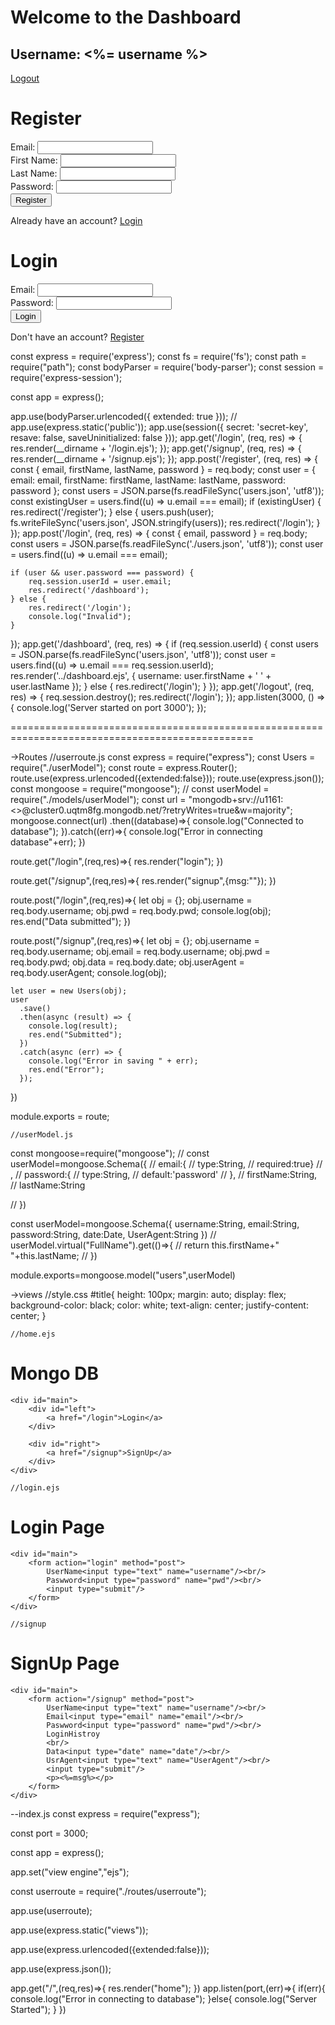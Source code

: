 <!-- dashboard.html -->
<!DOCTYPE html>
<html>
<head>
  <title>Dashboard</title>
</head>
<body>
  <h1>Welcome to the Dashboard</h1>
  <h2>Username: <%= username %></h2>
  <a href="/logout">Logout</a>
</body>
</html>


<!-- signup.html-->
<!DOCTYPE html>
<html>
<head>
  <title>Register</title>
</head>
<body>
  <h1>Register</h1>
  <form action="/register" method="POST">
    <label for="email">Email:</label>
    <input type="email" id="email" name="email" required><br>
    <label for="firstName">First Name:</label>
    <input type="text" id="firstName" name="firstName" required><br>
    <label for="lastName">Last Name:</label>
    <input type="text" id="lastName" name="lastName" required><br>
    <label for="password">Password:</label>
    <input type="password" id="password" name="password" required><br>
    <button type="submit">Register</button>
  </form>
  <p>Already have an account? <a href="/login">Login</a></p>
</body>
</html>


<!-- login.html -->
<!DOCTYPE html>
<html>
<head>
  <title>Login</title>
</head>
<body>
  <h1>Login</h1>
  <form action="/login" method="post">
    <label for="email">Email:</label>
    <input type="email" id="email" name="email" required><br>
    <label for="password">Password:</label>
    <input type="password" id="password" name="password" required><br>
    <button type="submit">Login</button>
  </form>
  <p>Don't have an account? <a href="/register">Register</a></p>
</body>
</html>


const express = require('express');
const fs = require('fs');
const path = require("path");
const bodyParser = require('body-parser');
const session = require('express-session');

const app = express();

app.use(bodyParser.urlencoded({ extended: true }));
// app.use(express.static('public'));
app.use(session({
    secret: 'secret-key',
    resave: false,
    saveUninitialized: false
}));
app.get('/login', (req, res) => {
    res.render(__dirname + '/login.ejs');
});
app.get('/signup', (req, res) => {
    res.render(__dirname + '/signup.ejs');
});
app.post('/register', (req, res) => {
    const { email, firstName, lastName, password } = req.body;
    const user = {
        email: email,
        firstName: firstName,
        lastName: lastName,
        password: password
    };
    const users = JSON.parse(fs.readFileSync('users.json', 'utf8'));
    const existingUser = users.find((u) => u.email === email);
    if (existingUser) {
        res.redirect('/register');
    } else {
        users.push(user);
        fs.writeFileSync('users.json', JSON.stringify(users));
        res.redirect('/login');
    }
});
app.post('/login', (req, res) => {
    const { email, password } = req.body;
    const users = JSON.parse(fs.readFileSync('./users.json', 'utf8'));
    const user = users.find((u) => u.email === email);

    if (user && user.password === password) {
        req.session.userId = user.email;
        res.redirect('/dashboard');
    } else {
        res.redirect('/login');
        console.log("Invalid");
    }
});
app.get('/dashboard', (req, res) => {
    if (req.session.userId) {
        const users = JSON.parse(fs.readFileSync('users.json', 'utf8'));
        const user = users.find((u) => u.email === req.session.userId);
        res.render('../dashboard.ejs', { username: user.firstName + ' ' + user.lastName });
    } else {
        res.redirect('/login');
    }
});
app.get('/logout', (req, res) => {
    req.session.destroy();
    res.redirect('/login');
});
app.listen(3000, () => {
    console.log('Server started on port 3000');
});

================================================================================================



->Routes
    //userroute.js
const express = require("express");
const Users = require("./userModel");
const route = express.Router();
route.use(express.urlencoded({extended:false}));
route.use(express.json());
const mongoose = require("mongoose");
// const userModel = require("./models/userModel");
const url = "mongodb+srv://u1161:<>@cluster0.uqtm8fg.mongodb.net/?retryWrites=true&w=majority";
mongoose.connect(url)
.then((database)=>{
    console.log("Connected to database");
}).catch((err)=>{
    console.log("Error in connecting database"+err);
})

route.get("/login",(req,res)=>{
    res.render("login");
})

route.get("/signup",(req,res)=>{
    res.render("signup",{msg:""});
})

route.post("/login",(req,res)=>{
    let obj  = {};
    obj.username = req.body.username;
    obj.pwd = req.body.pwd;
    console.log(obj);
    res.end("Data submitted");
})

route.post("/signup",(req,res)=>{
    let obj  = {};
    obj.username = req.body.username;
    obj.email  = req.body.username;
    obj.pwd = req.body.pwd;
    obj.data = req.body.date;
    obj.userAgent = req.body.userAgent;
    console.log(obj);

    let user = new Users(obj);
    user
      .save()
      .then(async (result) => {
        console.log(result);
        res.end("Submitted");
      })
      .catch(async (err) => {
        console.log("Error in saving " + err);
        res.end("Error");
      });
    

})

module.exports = route;

    //userModel.js
const mongoose=require("mongoose");
// const userModel=mongoose.Schema({
//     email:{
//         type:String,
//         required:true}
//         ,
//     password:{
//         type:String,
//         default:'password'
//     },
//     firstName:String,
//     lastName:String

// })

const userModel=mongoose.Schema({
    username:String,
    email:String,
    password:String,
    date:Date,
    UserAgent:String
})
// userModel.virtual("FullName").get(()=>{
//     return this.firstName+" "+this.lastName;
// })

module.exports=mongoose.model("users",userModel)

->views
    //style.css
#title{
    height: 100px;
    margin: auto;
    display: flex;
    background-color: black;
    color: white;
    text-align: center;
    justify-content: center;
}


    //home.ejs
<!DOCTYPE html>
<html lang="en">
<head>
    <meta charset="UTF-8">
    <meta http-equiv="X-UA-Compatible" content="IE=edge">
    <meta name="viewport" content="width=device-width, initial-scale=1.0">
    <link href="style.css" type="text/css" rel="stylesheet">
    <title>Document</title>
</head>
<body>
    <div id="title">
        <h1>Mongo DB</h1>
    </div>

    <div id="main">
        <div id="left">
            <a href="/login">Login</a>
        </div>

        <div id="right">
            <a href="/signup">SignUp</a>
        </div>
    </div>
</body>
</html>
    
    //login.ejs
<!DOCTYPE html>
<html lang="en">
<head>
    <meta charset="UTF-8">
    <meta http-equiv="X-UA-Compatible" content="IE=edge">
    <meta name="viewport" content="width=device-width, initial-scale=1.0">
    <title>Document</title>
</head>
<body>
    <div id="title">
        <h1>Login  Page</h1>
    </div>

    <div id="main">
        <form action="login" method="post">
            UserName<input type="text" name="username"/><br/>
            Paswword<input type="password" name="pwd"/><br/>
            <input type="submit"/>
        </form>
    </div>
</body>
</html>

    //signup
<!DOCTYPE html>
<html lang="en">
<head>
    <meta charset="UTF-8">
    <meta http-equiv="X-UA-Compatible" content="IE=edge">
    <meta name="viewport" content="width=device-width, initial-scale=1.0">
    <title>Document</title>
</head>
<body>
    <div id="title">
        <h1>SignUp Page</h1>
    </div>

    <div id="main">
        <form action="/signup" method="post">
            UserName<input type="text" name="username"/><br/>
            Email<input type="email" name="email"/><br/>
            Paswword<input type="password" name="pwd"/><br/>
            LoginHistroy
            <br/>
            Data<input type="date" name="date"/><br/>
            UsrAgent<input type="text" name="UserAgent"/><br/>
            <input type="submit"/>
            <p><%=msg%></p>
        </form>
    </div>
</body>
</html>


--index.js
const express = require("express");

const port = 3000;

const app = express();

app.set("view engine","ejs");

const userroute = require("./routes/userroute");

app.use(userroute);

app.use(express.static("views"));

app.use(express.urlencoded({extended:false}));

app.use(express.json());

app.get("/",(req,res)=>{
    res.render("home");
})
app.listen(port,(err)=>{
    if(err){
        console.log("Error in connecting to database");
    }else{
        console.log("Server Started");
    }
})




